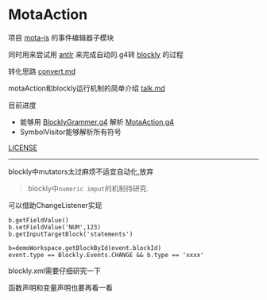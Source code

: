 # MotaAction
项目 [mota-js](https://github.com/ckcz123/mota-js) 的事件编辑器子模块

同时用来尝试用 [antlr](https://github.com/antlr/antlr4) 来完成自动的.g4转 [blockly](https://github.com/google/blockly) 的过程

转化思路 [convert.md](./convert.md)

motaAction和blockly运行机制的简单介绍 [talk.md](./talk.md)

目前进度
+ 能够用 [BlocklyGrammer.g4](./BlocklyGrammer.g4) 解析 [MotaAction.g4](./MotaAction.g4)
+ SymbolVisitor能够解析所有符号

[LICENSE](./NOTICE.md)

- - -

blockly中mutators太过麻烦不适宜自动化,放弃

> blockly中`numeric imput`的机制待研究.

可以借助ChangeListener实现
```
b.getFieldValue()
b.setFieldValue('NUM',123)
b.getInputTargetBlock('statements')

b=demoWorkspace.getBlockById(event.blockId)
event.type == Blockly.Events.CHANGE && b.type == 'xxxx'
```
blockly.xml需要仔细研究一下

函数声明和变量声明也要再看一看